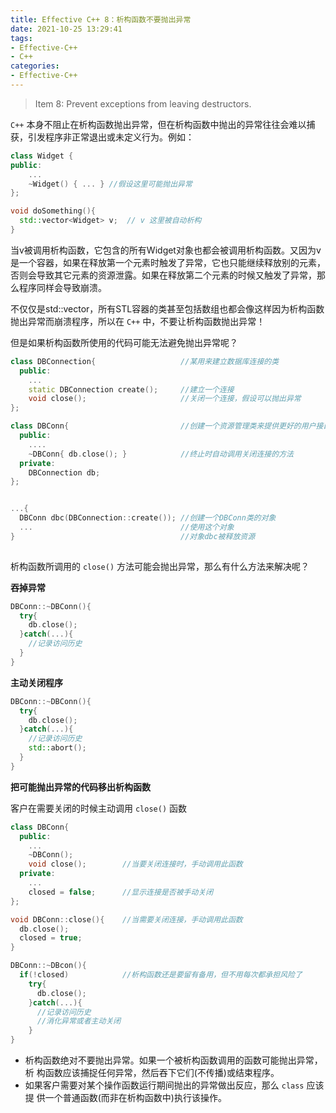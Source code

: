 ```yaml
---
title: Effective C++ 8：析构函数不要抛出异常
date: 2021-10-25 13:29:41
tags:
- Effective-C++
- C++
categories:
- Effective-C++
---
```


> Item 8: Prevent exceptions from leaving destructors.

`C++` 本身不阻止在析构函数抛出异常，但在析构函数中抛出的异常往往会难以捕获，引发程序非正常退出或未定义行为。例如：

```c++
class Widget {
public:
    ...
    ~Widget() { ... } //假设这里可能抛出异常
};

void doSomething(){
  std::vector<Widget> v;  // v 这里被自动析构
}
```

当v被调用析构函数，它包含的所有Widget对象也都会被调用析构函数。又因为v是一个容器，如果在释放第一个元素时触发了异常，它也只能继续释放别的元素，否则会导致其它元素的资源泄露。如果在释放第二个元素的时候又触发了异常，那么程序同样会导致崩溃。

不仅仅是std::vector，所有STL容器的类甚至包括数组也都会像这样因为析构函数抛出异常而崩溃程序，所以在 `C++` 中，不要让析构函数抛出异常！

但是如果析构函数所使用的代码可能无法避免抛出异常呢？

```c++
class DBConnection{                   //某用来建立数据库连接的类
  public:
    ...
    static DBConnection create();     //建立一个连接
    void close();                     //关闭一个连接，假设可以抛出异常
};

class DBConn{                         //创建一个资源管理类来提供更好的用户接口
  public:
    ....
    ~DBConn{ db.close(); }            //终止时自动调用关闭连接的方法
  private:
    DBConnection db;
};


...{                                 
  DBConn dbc(DBConnection::create()); //创建一个DBConn类的对象
  ...                                 //使用这个对象
}                                     //对象dbc被释放资源
          
```

析构函数所调用的 `close()` 方法可能会抛出异常，那么有什么方法来解决呢？

**吞掉异常**

```c++
DBConn::~DBConn(){
  try{ 
    db.close();
  }catch(...){
    //记录访问历史
  }
}

```

**主动关闭程序**

```c++
DBConn::~DBConn(){
  try{ 
    db.close();
  }catch(...){
    //记录访问历史
    std::abort();
  }
}
```

**把可能抛出异常的代码移出析构函数**

客户在需要关闭的时候主动调用 `close()` 函数

```c++
class DBConn{
  public:
    ...
    ~DBConn();
    void close();        //当要关闭连接时，手动调用此函数
  private:
    ...
    closed = false;      //显示连接是否被手动关闭
};

void DBConn::close(){    //当需要关闭连接，手动调用此函数
  db.close();
  closed = true;
}

DBConn::~DBcon(){
  if(!closed)            //析构函数还是要留有备用，但不用每次都承担风险了
    try{
      db.close();
    }catch(...){
      //记录访问历史
      //消化异常或者主动关闭
    }
}
```


- 析构函数绝对不要抛出异常。如果一个被析构函数调用的函数可能抛出异常，析
构函数应该捕捉任何异常，然后吞下它们(不传播)或结束程序。
- 如果客户需要对某个操作函数运行期间抛出的异常做出反应，那么 `class` 应该提
供一个普通函数(而非在析构函数中)执行该操作。